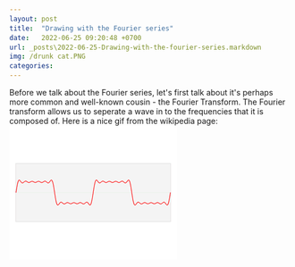 ```yaml
---
layout: post
title:  "Drawing with the Fourier series"
date:   2022-06-25 09:20:48 +0700
url: _posts\2022-06-25-Drawing-with-the-fourier-series.markdown
img: /drunk cat.PNG
categories:
---
```

Before we talk about the Fourier series, let's first talk about it's perhaps more common and well-known cousin - the Fourier Transform. 
The Fourier transform allows us to seperate a wave in to the frequencies that it is composed of. Here is a nice gif from the wikipedia page: 
![Fourier_transform_gif](Fourier_transform.gif)